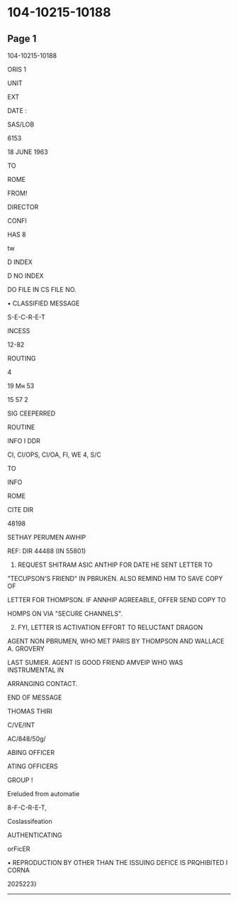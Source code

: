 # 104-10215-10188

## Page 1

104-10215-10188

ORIS 1

UNIT

EXT

DATE :

SAS/LOB

6153

18 JUNE 1963

TO

ROME

FROM!

DIRECTOR

CONFI

HAS 8

tw

D INDEX

D NO INDEX

DO FILE IN CS FILE NO.

• CLASSIFIED MESSAGE

S-E-C-R-E-T

INCESS

12-82

ROUTING

4

19 Мн 53

15 57 2

SIG CEEPERRED

ROUTINE

INFO I DDR

CI, CI/OPS, CI/OA, FI, WE 4, S/C

TO

INFO

ROME

CITE DIR

48198

SETHAY PERUMEN AWHIP

REF: DIR 44488 (IN 55801)

1. REQUEST SHITRAM ASIC ANTHIP FOR DATE HE SENT LETTER TO

"TECUPSON'S FRIEND" IN PBRUKEN. ALSO REMIND HIM TO SAVE COPY OF

LETTER FOR THOMPSON. IF ANNHIP AGREEABLE, OFFER SEND COPY TO

HOMPS ON VIA "SECURE CHANNELS".

2. FYI, LETTER IS ACTIVATION EFFORT TO RELUCTANT DRAGON

AGENT NON PBRUMEN, WHO MET PARIS BY THOMPSON AND WALLACE A. GROVERY

LAST SUMIER. AGENT IS GOOD FRIEND AMVEIP WHO WAS INSTRUMENTAL IN

ARRANGING CONTACT.

END OF MESSAGE

THOMAS THIRI

C/VE/INT

AC/848/50g/

ABING OFFICER

ATING OFFICERS

GROUP !

Ereluded from automatie

8-F-C-R-E-T,

Coslassifeation

AUTHENTICATING

orFicER

• REPRODUCTION BY OTHER THAN THE ISSUING DEFICE IS PRQHIBITED I CORNA

2025223}

---

